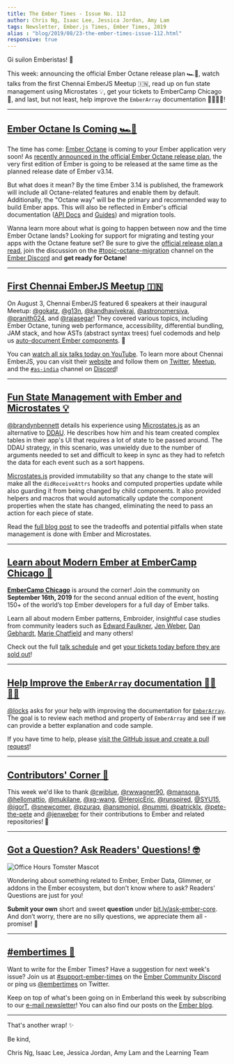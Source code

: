 ```yaml
---
title: The Ember Times - Issue No. 112
author: Chris Ng, Isaac Lee, Jessica Jordan, Amy Lam
tags: Newsletter, Ember.js Times, Ember Times, 2019
alias : "blog/2019/08/23-the-ember-times-issue-112.html"
responsive: true
---
```


Gi suilon Emberistas! 🐹

This week:
announcing the official Ember Octane release plan 🏎🐹,
watch talks from the first Chennai EmberJS Meetup 🇮🇳,
read up on fun state management using Microstates 💡,
get your tickets to EmberCamp Chicago 🍕,
and last, but not least,
help improve the `EmberArray` documentation 👩‍💻👨‍💻!

---

## [Ember Octane Is Coming 🏎🐹](https://blog.emberjs.com/2019/08/15/octane-release-plan.html)

The time has come: [Ember Octane](https://emberjs.com/editions/) is coming to your Ember application very soon!
As [recently announced in the official Ember Octane release plan](https://blog.emberjs.com/2019/08/15/octane-release-plan.html), the very first edition of Ember is going to be released at the same time as the planned release date of Ember v3.14.

But what does it mean? By the time Ember 3.14 is published, the framework will include all Octane-related features and enable them by default. Additionally, the "Octane way" will be the primary and recommended way to build Ember apps. This will also be reflected in Ember's official documentation ([API Docs](https://api.emberjs.com/ember/release) and [Guides](https://octane-guides-preview.emberjs.com/release/upgrading/editions/)) and migration tools.

Wanna learn more about what is going to happen between now and the time Ember Octane lands? Looking for support for migrating and testing your apps with the Octane feature set? Be sure to give the [official release plan a read](https://blog.emberjs.com/2019/08/15/octane-release-plan.html), join the discussion on the [#topic-octane-migration](https://discordapp.com/channels/480462759797063690/608346628163633192) channel on the [Ember Discord](https://discordapp.com/invite/zT3asNS) and **get ready for Octane**!


---

## [First Chennai EmberJS Meetup 🇮🇳](https://www.youtube.com/playlist?list=PLh_rF0Qob_sx79YDqa4945EbOuly3AXX1)

On August 3, Chennai EmberJS featured 6 speakers at their inaugural Meetup: [@gokatz](https://github.com/gokatz), [@g13n](https://github.com/g13n), [@kandhavivekraj](https://github.com/kandhavivekraj), [@astronomersiva](https://github.com/astronomersiva), [@pranith024](https://twitter.com/pranith024), and [@rajasegar](https://github.com/rajasegar)! They covered various topics, including Ember Octane, tuning web performance, accessibility, differential bundling, JAM stack, and how ASTs (abstract syntax trees) fuel codemods and help us [auto-document Ember components](https://github.com/rajasegar/ember-docgen). 💖

You can [watch all six talks today on YouTube](https://www.youtube.com/playlist?list=PLh_rF0Qob_sx79YDqa4945EbOuly3AXX1). To learn more about Chennai EmberJS, you can visit their [website](https://chennaiemberjs.in/) and follow them on [Twitter](https://twitter.com/EmberChennai), [Meetup](https://www.meetup.com/Chennai-EmberJS/), and the [`#as-india`](https://discordapp.com/channels/480462759797063690/562648585980739616) channel on [Discord](https://discordapp.com/invite/zT3asNS)!

---

## [Fun State Management with Ember and Microstates 💡](https://medium.com/@brandynlbennett/fun-state-management-with-ember-and-microstates-e6027a9dedb9)

[@brandynbennett](https://github.com/brandynbennett) details his experience using [Microstates.js](https://github.com/microstates/microstates.js) as an alternative to [DDAU](https://discuss.emberjs.com/t/readers-questions-what-is-meant-by-the-term-data-down-actions-up/15311). He describes how him and his team created complex tables in their app's UI that requires a lot of state to be passed around. The DDAU strategy, in this scenario, was unwieldy due to the number of arguments needed to set and difficult to keep in sync as they had to refetch the data for each event such as a sort happens.

[Microstates.js](https://github.com/microstates/microstates.js) provided immutability so that any change to the state will make all the `didReceiveAttrs` hooks and computed properties update while also guarding it from being changed by child components. It also provided helpers and macros that would automatically update the component properties when the state has changed, eliminating the need to pass an action for each piece of state.

Read the [full blog post](https://medium.com/@brandynlbennett/fun-state-management-with-ember-and-microstates-e6027a9dedb9) to see the tradeoffs and potential pitfalls when state management is done with Ember and Microstates.

---

## [Learn about Modern Ember at EmberCamp Chicago 🍕](http://embercamp.com)

[**EmberCamp Chicago**](http://embercamp.com/) is around the corner! Join the community on **September 16th, 2019** for the second annual edition of the event, hosting 150+ of the world’s top Ember developers for a full day of Ember talks.

Learn all about modern Ember patterns, Embroider, insightful case studies from community leaders such as [Edward Faulkner](https://twitter.com/eaf4), [Jen Weber](https://twitter.com/jwwweber), [Dan Gebhardt](https://twitter.com/dgeb), [Marie Chatfield](https://twitter.com/mariechatfield) and many others!

Check out the full [talk schedule](http://embercamp.com/speakers) and get [your tickets today before they are sold out](https://www.eventbrite.com/e/embercamp-chicago-2019-registration-63595006376)!

---

## [Help Improve the `EmberArray` documentation 👩‍💻👨‍💻](https://github.com/emberjs/ember.js/issues/18228)

[@locks](https://github.com/locks) asks for your help with improving the documentation for [`EmberArray`](https://api.emberjs.com/ember/release/classes/EmberArray). The goal is to review each method and property of `EmberArray` and see if we can provide a better explanation and code sample.

If you have time to help, please [visit the GitHub issue and create a pull request](https://github.com/emberjs/ember.js/issues/18228)!

---

## [Contributors' Corner 👏](https://guides.emberjs.com/release/contributing/repositories/)

<p>This week we'd like to thank <a href="https://github.com/rwjblue" target="gh-user">@rwjblue</a>, <a href="https://github.com/rwwagner90" target="gh-user">@rwwagner90</a>, <a href="https://github.com/mansona" target="gh-user">@mansona</a>, <a href="https://github.com/hellomattio" target="gh-user">@hellomattio</a>, <a href="https://github.com/mukilane" target="gh-user">@mukilane</a>, <a href="https://github.com/xg-wang" target="gh-user">@xg-wang</a>, <a href="https://github.com/HeroicEric" target="gh-user">@HeroicEric</a>, <a href="https://github.com/runspired" target="gh-user">@runspired</a>, <a href="https://github.com/SYU15" target="gh-user">@SYU15</a>, <a href="https://github.com/igorT" target="gh-user">@igorT</a>, <a href="https://github.com/snewcomer" target="gh-user">@snewcomer</a>, <a href="https://github.com/pzuraq" target="gh-user">@pzuraq</a>, <a href="https://github.com/ansmonjol" target="gh-user">@ansmonjol</a>, <a href="https://github.com/nummi" target="gh-user">@nummi</a>, <a href="https://github.com/patricklx" target="gh-user">@patricklx</a>, <a href="https://github.com/pete-the-pete" target="gh-user">@pete-the-pete</a> and <a href="https://github.com/jenweber" target="gh-user">@jenweber</a> for their contributions to Ember and related repositories! 💖</p>

---

## [Got a Question? Ask Readers' Questions! 🤓](https://docs.google.com/forms/d/e/1FAIpQLScqu7Lw_9cIkRtAiXKitgkAo4xX_pV1pdCfMJgIr6Py1V-9Og/viewform)

<div class="blog-row">
  <img class="float-right small transparent padded" alt="Office Hours Tomster Mascot" title="Readers' Questions" src="/images/tomsters/officehours.png" />

  <p>Wondering about something related to Ember, Ember Data, Glimmer, or addons in the Ember ecosystem, but don't know where to ask? Readers’ Questions are just for you!</p>

  <p><strong>Submit your own</strong> short and sweet <strong>question</strong> under <a href="https://bit.ly/ask-ember-core" target="rq">bit.ly/ask-ember-core</a>. And don’t worry, there are no silly questions, we appreciate them all - promise! 🤞</p>
</div>

---

## [#embertimes 📰](https://blog.emberjs.com/tags/newsletter.html)

Want to write for the Ember Times? Have a suggestion for next week's issue? Join us at [#support-ember-times](https://discordapp.com/channels/480462759797063690/485450546887786506) on the [Ember Community Discord](https://discordapp.com/invite/zT3asNS) or ping us [@embertimes](https://twitter.com/embertimes) on Twitter.

Keep on top of what's been going on in Emberland this week by subscribing to our [e-mail newsletter](https://the-emberjs-times.ongoodbits.com/)! You can also find our posts on the [Ember blog](https://emberjs.com/blog/tags/newsletter.html).

---

That's another wrap! ✨

Be kind,

Chris Ng, Isaac Lee, Jessica Jordan, Amy Lam and the Learning Team
